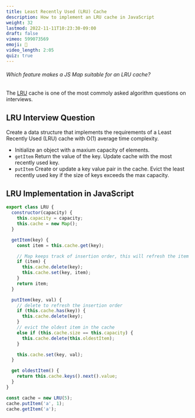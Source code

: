```yaml
---
title: Least Recently Used (LRU) Cache
description: How to implement an LRU cache in JavaScript
weight: 32
lastmod: 2022-11-11T10:23:30-09:00
draft: false
vimeo: 599073569
emoji: 🧺
video_length: 2:05
quiz: true
---
```


<quiz-modal options="faster lookup:easier to delete keys:use any key type:ordered keys" answer="ordered keys" prize="9">
  <h6>Which feature makes a JS Map suitable for an LRU cache?</h6>
</quiz-modal>

The [LRU](https://en.wikipedia.org/wiki/Cache_replacement_policies#LRU) cache is one of the most commoly asked algorithm questions on interviews. 

## LRU Interview Question

Create a data structure that implements the requirements of a Least Recently Used (LRU) cache with O(1) average time complexity.


- Initialize an object with a maxium capacity of elements.
- `getItem` Return the value of the key. Update cache with the most recently used key. 
- `putItem` Create or update a key value pair in the cache. Evict the least recently used key if the size of keys exceeds the max capacity.

## LRU Implementation in JavaScript

```js
export class LRU {
  constructor(capacity) {
    this.capacity = capacity;
    this.cache = new Map();
  }

  getItem(key) {
    const item = this.cache.get(key);

    // Map keeps track of insertion order, this will refresh the item
    if (item) {
      this.cache.delete(key);
      this.cache.set(key, item);
    }
    return item;
  }

  putItem(key, val) {
    // delete to refresh the insertion order
    if (this.cache.has(key)) {
      this.cache.delete(key);
    }
    // evict the oldest item in the cache
    else if (this.cache.size == this.capacity) {
      this.cache.delete(this.oldestItem);
    }

    this.cache.set(key, val);
  }

  get oldestItem() {
    return this.cache.keys().next().value;
  }
}

const cache = new LRU(5);
cache.putItem('a', 1);
cache.getItem('a');
```

